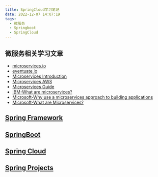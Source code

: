 ```yaml
---
title: SpringCloud学习笔记
date: 2022-12-07 14:07:19
tags:
  - 微服务
  - Springboot
  - SpringCloud
---
```


## 微服务相关学习文章

- [microservices.io][1]
- [eventuate.io][2]
- [Microservices Introduction][3]
- [Microservices AWS][4]
- [Microservices Guide][5]
- [IBM-What are microservices?][6]
- [Microsoft-Why use a microservices approach to building applications][7]
- [Microsoft-What are Microservices?][8]

## [Spring Framework][10]

## [SpringBoot][9]

## [Spring Cloud][11]

## [Spring Projects][12]

[1]: https://microservices.io/index.html
[2]: https://eventuate.io/
[3]: https://www.geeksforgeeks.org/microservices-introduction/
[4]: https://aws.amazon.com/microservices/
[5]: https://www.martinfowler.com/microservices/
[6]: https://www.ibm.com/topics/microservices
[7]: https://learn.microsoft.com/en-us/azure/service-fabric/service-fabric-overview-microservices
[8]: https://learn.microsoft.com/en-us/devops/deliver/what-are-microservices
[9]: https://spring.io/projects/spring-boot
[10]: https://spring.io/projects/spring-framework
[11]: https://spring.io/projects/spring-cloud
[12]: https://spring.io/projects
